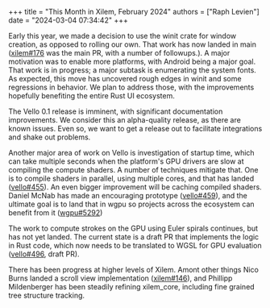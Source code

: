 +++
title = "This Month in Xilem, February 2024"
authors = ["Raph Levien"]
date = "2024-03-04 07:34:42"
+++

Early this year, we made a decision to use the winit crate for window creation, as opposed to rolling our own. That work has now landed in main ([xilem#176] was the main PR, with a number of followups.). A major motivation was to enable more platforms, with Android being a major goal. That work is in progress; a major subtask is enumerating the system fonts. As expected, this move has uncovered rough edges in winit and some regressions in behavior. We plan to address those, with the improvements hopefully benefiting the entire Rust UI ecosystem.

The Vello 0.1 release is imminent, with significant documentation improvements. We consider this an alpha-quality release, as there are known issues. Even so, we want to get a release out to facilitate integrations and shake out problems.

Another major area of work on Vello is investigation of startup time, which can take multiple seconds when the platform's GPU drivers are slow at compiling the compute shaders. A number of techniques mitigate that. One is to compile shaders in parallel, using multiple cores, and that has landed ([vello#455]). An even bigger improvement will be caching compiled shaders. Daniel McNab has made an encouraging prototype ([vello#459]), and the ultimate goal is to land that in wgpu so projects across the ecosystem can benefit from it ([wgpu#5292])

The work to compute strokes on the GPU using Euler spirals continues, but has not yet landed. The current state is a draft PR that implements the logic in Rust code, which now needs to be translated to WGSL for GPU evaluation ([vello#496], draft PR).

There has been progress at higher levels of Xilem. Amont other things Nico Burns landed a scroll view implementation ([xilem#146]), and Phillipp Mildenberger has been steadily refining xilem_core, including fine grained tree structure tracking.

[Xilem]: https://github.com/linebender/xilem
[xilem#176]: https://github.com/linebender/xilem/pull/176
[vello#455]: https://github.com/linebender/vello/pull/455
[vello#459]: https://github.com/linebender/vello/pull/459
[wgpu#5292]: https://github.com/gfx-rs/wgpu/pull/5292
[xilem#146]: https://github.com/linebender/xilem/pull/146
[vello#496]: https://github.com/linebender/vello/pull/496
